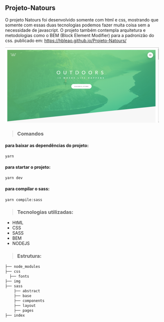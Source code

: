 ## Projeto-Natours

O projeto Natours foi desenvolvido somente com html e css, mostrando que somente com essas duas tecnologias podemos fazer muita coisa sem a necessidade de javascript. O projeto também contempla arquitetura e metodologias como o BEM (Block Element Modifier) para a padronizão do css.
publicado em:  https://hbleao.github.io/Projeto-Natours/


![alt text](./img/natours-image.png "Imagem do projeto")



> ### Comandos

#### para baixar as dependências do projeto:
```
yarn
```

#### para startar o projeto:
```
yarn dev
```
#### para compilar o sass:
```
yarn compile:sass
```


> ### Tecnologias utilizadas:

- HtML
- CSS
- SASS
- BEM
- NODEJS


> ### Estrutura:

    ├── node_modules  
    ├── css
      ├── fonts
    ├── img
    ├── sass
        ├── abstract
        ├── base
        ├── components
        ├── layout
        ├── pages
    ├── index
